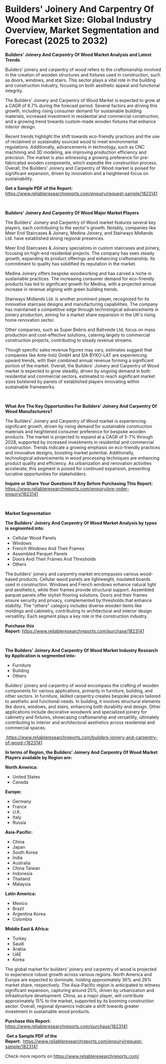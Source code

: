 <p><h1>Builders' Joinery And Carpentry Of Wood Market Size: Global Industry Overview, Market Segmentation and Forecast (2025 to 2032)</h1></p><p><strong>Builders' Joinery And Carpentry Of Wood Market Analysis and Latest Trends</strong></p>
<p><p>Builders' joinery and carpentry of wood refers to the craftsmanship involved in the creation of wooden structures and fixtures used in construction, such as doors, windows, and stairs. This sector plays a vital role in the building and construction industry, focusing on both aesthetic appeal and functional integrity.</p><p>The Builders' Joinery and Carpentry of Wood Market is expected to grow at a CAGR of 8.7% during the forecast period. Several factors are driving this growth, including rising consumer demand for sustainable building materials, increased investment in residential and commercial construction, and a growing trend towards custom-made wooden fixtures that enhance interior design. </p><p>Recent trends highlight the shift towards eco-friendly practices and the use of reclaimed or sustainably sourced wood to meet environmental regulations. Additionally, advancements in technology, such as CNC machining and 3D modeling, are improving production efficiency and precision. The market is also witnessing a growing preference for pre-fabricated wooden components, which expedite the construction process. Overall, the Builders' Joinery and Carpentry of Wood market is poised for significant expansion, driven by innovation and a heightened focus on sustainability.</p></p>
<p><strong>Get a Sample PDF of the Report:&nbsp;</strong> <a href="https://www.reliableresearchreports.com/enquiry/request-sample/1823141?utm_campaign=2278&utm_medium=2&utm_source=Github&utm_content=ia&utm_term=26032025&utm_id=builders-joinery-and-carpentry-of-wood">https://www.reliableresearchreports.com/enquiry/request-sample/1823141</a></p>
<p>&nbsp;</p>
<p><strong>Builders' Joinery And Carpentry Of Wood Major Market Players</strong></p>
<p><p>The Builders' Joinery and Carpentry of Wood market features several key players, each contributing to the sector's growth. Notably, companies like Meer End Staircases & Joinery, Medina Joinery, and Stairways Midlands Ltd. have established strong regional presences. </p><p>Meer End Staircases & Joinery specializes in custom staircases and joinery, focusing on high-end residential projects. The company has seen steady growth, expanding its product offerings and enhancing craftsmanship. Its commitment to quality has solidified its reputation in the market.</p><p>Medina Joinery offers bespoke woodworking and has carved a niche in sustainable practices. The increasing consumer demand for eco-friendly products has led to significant growth for Medina, with a projected annual increase in revenue aligning with green building trends.</p><p>Stairways Midlands Ltd. is another prominent player, recognized for its innovative staircase designs and manufacturing capabilities. The company has maintained a competitive edge through technological advancements in joinery production, aiming for a market share expansion in the UK's rising home renovation sector.</p><p>Other companies, such as Super Bebris and Baltveide Ltd, focus on mass production and cost-effective solutions, catering largely to commercial construction projects, contributing to steady revenue streams.</p><p>Though specific sales revenue figures may vary, estimates suggest that companies like Ante-holz GmbH and SIA BYKO-LAT are experiencing upward trends, with their combined annual revenue forming a significant portion of the market. Overall, the Builders' Joinery and Carpentry of Wood market is expected to grow steadily, driven by ongoing demand in both residential and commercial sectors, estimated to reach significant market sizes bolstered by panels of established players innovating within sustainable frameworks.</p></p>
<p>&nbsp;</p>
<p><strong>What Are The Key Opportunities For Builders' Joinery And Carpentry Of Wood Manufacturers?</strong></p>
<p><p>The Builders' Joinery and Carpentry of Wood market is experiencing significant growth, driven by rising demand for sustainable construction materials and heightened consumer preference for bespoke wooden products. The market is projected to expand at a CAGR of 5-7% through 2028, supported by increased investments in residential and commercial construction. Trends indicate a growing emphasis on eco-friendly practices and innovative designs, boosting market potential. Additionally, technological advancements in wood processing techniques are enhancing product quality and efficiency. As urbanization and renovation activities accelerate, this segment is poised for continued expansion, presenting lucrative opportunities for stakeholders.</p></p>
<p><strong>Inquire or Share Your Questions If Any Before Purchasing This Report:</strong> <a href="https://www.reliableresearchreports.com/enquiry/pre-order-enquiry/1823141?utm_campaign=2278&utm_medium=2&utm_source=Github&utm_content=ia&utm_term=26032025&utm_id=builders-joinery-and-carpentry-of-wood">https://www.reliableresearchreports.com/enquiry/pre-order-enquiry/1823141</a></p>
<p>&nbsp;</p>
<p><strong>Market Segmentation</strong></p>
<p><strong>The Builders' Joinery And Carpentry Of Wood Market Analysis by types is segmented into:</strong></p>
<p><ul><li>Cellular Wood Panels</li><li>Windows</li><li>French Windows And Their Frames</li><li>Assembled Parquet Panels</li><li>Doors And Their Frames And Thresholds</li><li>Others</li></ul></p>
<p><p>The builders' joinery and carpentry market encompasses various wood-based products. Cellular wood panels are lightweight, insulated boards used in construction. Windows and French windows enhance natural light and aesthetics, while their frames provide structural support. Assembled parquet panels offer stylish flooring solutions. Doors and their frames ensure security and privacy, complemented by thresholds that enhance stability. The "others" category includes diverse wooden items like moldings and cabinetry, contributing to architectural and interior design versatility. Each segment plays a key role in the construction industry.</p></p>
<p><strong>Purchase this Report:&nbsp;</strong><a href="https://www.reliableresearchreports.com/purchase/1823141?utm_campaign=2278&utm_medium=2&utm_source=Github&utm_content=ia&utm_term=26032025&utm_id=builders-joinery-and-carpentry-of-wood">https://www.reliableresearchreports.com/purchase/1823141</a></p>
<p>&nbsp;</p>
<p><strong>The Builders' Joinery And Carpentry Of Wood Market Industry Research by Application is segmented into:</strong></p>
<p><ul><li>Furniture</li><li>Building</li><li>Others</li></ul></p>
<p><p>Builders' joinery and carpentry of wood encompass the crafting of wooden components for various applications, primarily in furniture, building, and other sectors. In furniture, skilled carpentry creates bespoke pieces tailored to aesthetic and functional needs. In building, it involves structural elements like doors, windows, and stairs, enhancing both durability and design. Other applications include decorative woodwork and specialized joinery for cabinetry and fixtures, showcasing craftsmanship and versatility, ultimately contributing to interior and architectural aesthetics across residential and commercial spaces.</p></p>
<p><a href="https://www.reliableresearchreports.com/builders-joinery-and-carpentry-of-wood-r1823141?utm_campaign=2278&utm_medium=2&utm_source=Github&utm_content=ia&utm_term=26032025&utm_id=builders-joinery-and-carpentry-of-wood">&nbsp;https://www.reliableresearchreports.com/builders-joinery-and-carpentry-of-wood-r1823141</a></p>
<p><strong>In terms of Region, the Builders' Joinery And Carpentry Of Wood Market Players available by Region are:</strong></p>
<p>
    <p> <strong> North America: </strong>
        <ul>
            <li>United States</li>
            <li>Canada</li>
        </ul>
        </p> 
    <p> <strong> Europe: </strong>
        <ul>
            <li>Germany</li>
            <li>France</li>
            <li>U.K.</li>
            <li>Italy</li>
            <li>Russia</li>
        </ul>
        </p> 
    <p> <strong> Asia-Pacific: </strong>
        <ul>
            <li>China</li>
            <li>Japan</li>
            <li>South Korea</li>
            <li>India</li>
            <li>Australia</li>
            <li>China Taiwan</li>
            <li>Indonesia</li>
            <li>Thailand</li>
            <li>Malaysia</li>
        </ul>
        </p> 
    <p> <strong> Latin America: </strong>
        <ul>
            <li>Mexico</li>
            <li>Brazil</li>
            <li>Argentina Korea</li>
            <li>Colombia</li>
        </ul>
        </p> 
    <p> <strong> Middle East & Africa: </strong>
        <ul>
            <li>Turkey</li>
            <li>Saudi</li>
            <li>Arabia</li>
            <li>UAE</li>
            <li>Korea</li>
        </ul>
    </p>
    </p>
<p><p>The global market for builders' joinery and carpentry of wood is projected to experience robust growth across various regions. North America and Europe are expected to dominate, holding approximately 30% and 28% market share, respectively. The Asia-Pacific region is anticipated to witness significant expansion, capturing around 25%, driven by urbanization and infrastructure development. China, as a major player, will contribute approximately 15% to the market, supported by its booming construction sector. Overall, regional dynamics indicate a shift towards greater investment in sustainable wood products.</p></p>
<p><strong>Purchase this Report: </strong><a href="https://www.reliableresearchreports.com/purchase/1823141?utm_campaign=2278&utm_medium=2&utm_source=Github&utm_content=ia&utm_term=26032025&utm_id=builders-joinery-and-carpentry-of-wood">https://www.reliableresearchreports.com/purchase/1823141</a></p>
<p>&nbsp;<strong>Get a Sample PDF of the Report:&nbsp;&nbsp;</strong><a href="https://www.reliableresearchreports.com/enquiry/request-sample/1823141?utm_campaign=2278&utm_medium=2&utm_source=Github&utm_content=ia&utm_term=26032025&utm_id=builders-joinery-and-carpentry-of-wood">https://www.reliableresearchreports.com/enquiry/request-sample/1823141</a></p>
<p><strong></strong></p>
<p>Check more reports on <a href="https://www.reliableresearchreports.com/?utm_campaign=2278&utm_medium=2&utm_source=Github&utm_content=ia&utm_term=26032025&utm_id=builders-joinery-and-carpentry-of-wood">https://www.reliableresearchreports.com/</a></p>